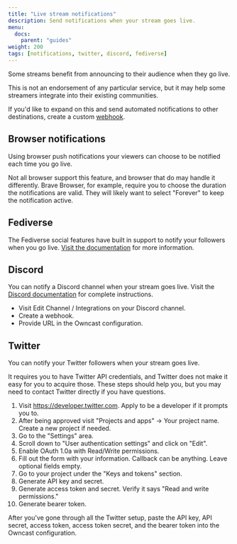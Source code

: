 ```yaml
---
title: "Live stream notifications"
description: Send notifications when your stream goes live.
menu:
  docs:
    parent: "guides"
weight: 200
tags: [notifications, twitter, discord, fediverse]
---
```


Some streams benefit from announcing to their audience when they go live.

This is not an endorsement of any particular service, but it may help some streamers integrate into their existing communities.

If you'd like to expand on this and send automated notifications to other destinations, create a custom [webhook](/thirdparty/webhooks/).

## Browser notifications

Using browser push notifications your viewers can choose to be notified each time you go live.

Not all browser support this feature, and browser that do may handle it differently. Brave Browser, for example, require you to choose the duration the notifications are valid. They will likely want to select "Forever" to keep the notification active.

## Fediverse

The Fediverse social features have built in support to notify your followers when you go live. [Visit the documentation](/docs/social/) for more information.

## Discord

You can notify a Discord channel when your stream goes live. Visit the [Discord documentation](https://support.discord.com/hc/en-us/articles/228383668) for complete instructions.

- Visit Edit Channel / Integrations on your Discord channel.
- Create a webhook.
- Provide URL in the Owncast configuration.

## Twitter

You can notify your Twitter followers when your stream goes live.

It requires you to have Twitter API credentials, and Twitter does not make it easy for you to acquire those.
These steps should help you, but you may need to contact Twitter directly if you have questions.

1. Visit https://developer.twitter.com. Apply to be a developer if it prompts you to.
2. After being approved visit "Projects and apps" -> Your project name. Create a new project if needed.
3. Go to the "Settings" area.
4. Scroll down to "User authentication settings" and click on "Edit".
5. Enable OAuth 1.0a with Read/Write permissions.
6. Fill out the form with your information. Callback can be anything. Leave optional fields empty.
7. Go to your project under the "Keys and tokens" section.
8. Generate API key and secret.
9. Generate access token and secret. Verify it says "Read and write permissions."
10. Generate bearer token.

After you've gone through all the Twitter setup, paste the API key, API secret, access token, access token secret, and the bearer token into the Owncast configuration.

